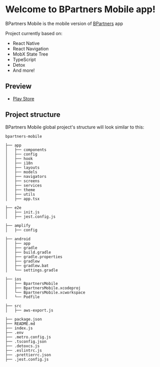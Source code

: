 # Welcome to BPartners Mobile app!

BPartners Mobile is the mobile version of [BPartners](https://www.bpartners.app/home) app

Project currently based on:

- React Native
- React Navigation
- MobX State Tree
- TypeScript
- Detox
- And more!

## Preview
* [Play Store](https://play.google.com/store/apps/details?id=com.bpartnersmobile&hl=fr)

## Project structure

BPartners Mobile global project's structure will look similar to this:

```
bpartners-mobile

├── app
│   ├── components
│   ├── config
│   ├── hook
│   ├── i18n
│   ├── layouts
│   ├── models
│   ├── navigators
│   ├── screens
│   ├── services
│   ├── theme
│   ├── utils
│   ├── app.tsx

├── e2e
│   ├── init.js
│   ├── jest.config.js

├── amplify
│   ├── config

├── android
│   ├── app
│   ├── gradle
│   ├── build.gradle
│   ├── gradle.properties
│   ├── gradlew
│   ├── gradlew.bat
│   └── settings.gradle

├── ios
│   ├── BpartnersMobile
│   ├── BpartnersMobile.xcodeproj
│   └── BpartnersMobile.xcworkspace
│   └── Podfile

├── src
│   ├── aws-export.js

├── package.json
├── README.md
├── index.js
├── .env
├── .metro.config.js
├── .tsconfig.json
├── .detoxcs.js
├── .eslintrc.js
├── .prettierrc.json
├── .jest.config.js


```
